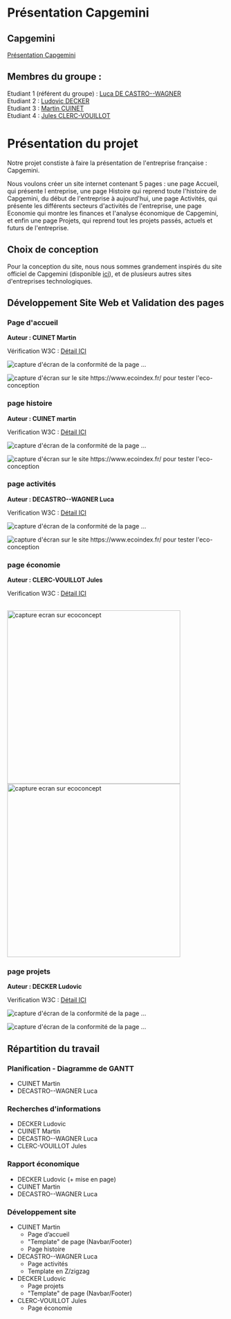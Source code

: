 # Présentation Capgemini    

## Capgemini

[Présentation Capgemini](https://ludodecker10.github.io/Capgemini/)

## Membres du groupe :

Etudiant 1 (référent du groupe) :  [Luca DE CASTRO--WAGNER](mailto:luca.de_castro--wagner@edu.univ-fcomte.fr?subject=SAE_1_05_06)  
Etudiant 2 : [Ludovic DECKER](mailto:ludovic.decker@edu.univ-fcomte.fr?subject=SAE_1_05_06)   
Etudiant 3 : [Martin CUINET](mailto:martin.cuinet02@edu.univ-fcomte.fr?subject=SAE_1_05_06)  
Etudiant 4 : [Jules CLERC-VOUILLOT](mailto:jules.clerc-vouillot@edu.univ-fcomte.fr?subject=SAE_1_05_06)  

# Présentation du projet

Notre projet constiste à faire la présentation de l'entreprise française : Capgemini. 

Nous voulons créer un site internet contenant 5 pages : une page Accueil, qui présente l entreprise, une page Histoire qui reprend toute l'histoire de Capgemini, du début de l'entreprise à aujourd'hui, une page Activités, qui présente les différents secteurs d'activités de l'entreprise, une page Economie qui montre les finances et l'analyse économique de Capgemini, et enfin une page Projets, qui reprend tout les projets passés, actuels et futurs de l'entreprise.

## Choix de conception  

Pour la conception du site, nous nous sommes grandement inspirés du site officiel de Capgemini (disponible [ici]((https://www.capgemini.com/fr-fr))), et de plusieurs autres sites d'entreprises technologiques.    


## Développement Site Web et Validation des pages

### Page d'accueil

**Auteur : CUINET Martin**  

Vérification W3C : [Détail ICI](https://validator.w3.org/nu/?doc=https%3A%2F%2Fludodecker10.github.io%2FCapgemini%2Findex.html)


![capture d'écran de la conformité de la page ...](Valid_index.png)


![capture d'écran sur le site https://www.ecoindex.fr/ pour tester l'eco-conception](Ana_eco_index.png)


### page histoire

**Auteur : CUINET martin**  

Verification W3C : [Détail ICI](https://validator.w3.org/nu/?doc=https%3A%2F%2Fludodecker10.github.io%2FCapgemini%2Fhistoire.html)

![capture d'écran de la conformité de la page ...](Valid_histoire.png)

![capture d'écran sur le site https://www.ecoindex.fr/ pour tester l'eco-conception](ana_eco_histoire.png)

### page activités

**Auteur : DECASTRO--WAGNER Luca**  

Verification W3C : [Détail ICI](https://validator.w3.org/nu/?doc=https%3A%2F%2Fludodecker10.github.io%2FCapgemini%2FActivite.html)

![capture d'écran de la conformité de la page ...](Valid_activite.PNG)

![capture d'écran sur le site https://www.ecoindex.fr/ pour tester l'eco-conception](eco_activite.PNG)

### page économie

**Auteur : CLERC-VOUILLOT Jules**  

Verification W3C : [Détail ICI](https://validator.w3.org/nu/?showsource=yes&showoutline=yes&showimagereport=yes&doc=https%3A%2F%2Fdemo-am90.github.io%2Fs1-demo%2Findex.html)

<br>
<img src="doc/capture_1_W3C.png" width="400px" alt="capture ecran sur ecoconcept">

<br>
<img src="doc/capture_1_ecoconcept.png" width="400px" alt="capture ecran sur ecoconcept">

### page projets

**Auteur : DECKER Ludovic**  

Verification W3C : [Détail ICI](https://validator.w3.org/nu/?showsource=yes&showoutline=yes&showimagereport=yes&doc=https%3A%2F%2Fdemo-am90.github.io%2Fs1-demo%2Findex.html)


![capture d'écran de la conformité de la page ...](Valid_projets.png)


![capture d'écran de la conformité de la page ...](Ana_eco_projets.png)


## Répartition du travail

### Planification - Diagramme de GANTT

- CUINET Martin
- DECASTRO--WAGNER Luca

### Recherches d'informations

- DECKER Ludovic 
- CUINET Martin
- DECASTRO--WAGNER Luca
- CLERC-VOUILLOT Jules


### Rapport économique

- DECKER Ludovic (+ mise en page)
- CUINET Martin
- DECASTRO--WAGNER Luca

### Développement site

- CUINET Martin
  - Page d’accueil
  - "Template" de page (Navbar/Footer)
  - Page histoire
- DECASTRO--WAGNER Luca
  - Page activités
  - Template en Z/zigzag
- DECKER Ludovic
  - Page projets
  - "Template" de page (Navbar/Footer)
- CLERC-VOUILLOT Jules
  - Page économie


